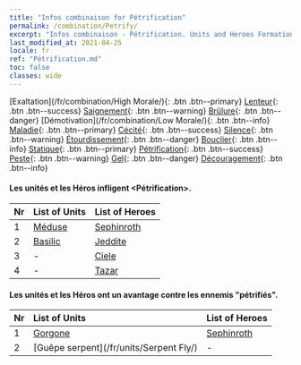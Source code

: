 ```yaml
---
title: "Infos combinaison for Pétrification"
permalink: /combination/Petrify/
excerpt: "Infos combinaison - Pétrification. Units and Heroes Formation."
last_modified_at: 2021-04-25
locale: fr
ref: "Pétrification.md"
toc: false
classes: wide
---
```


  [Exaltation](/fr/combination/High Morale/){: .btn .btn--primary} [Lenteur](/fr/combination/Slow/){: .btn .btn--success} [Saignement](/fr/combination/Bleeding/){: .btn .btn--warning} [Brûlure](/fr/combination/Burning/){: .btn .btn--danger} [Démotivation](/fr/combination/Low Morale/){: .btn .btn--info} [Maladie](/fr/combination/Disease/){: .btn .btn--primary} [Cécité](/fr/combination/Blind/){: .btn .btn--success} [Silence](/fr/combination/Silence/){: .btn .btn--warning} [Étourdissement](/fr/combination/Stun/){: .btn .btn--danger} [Bouclier](/fr/combination/Shield/){: .btn .btn--info} [Statique](/fr/combination/Static/){: .btn .btn--primary} [Pétrification](/fr/combination/Petrify/){: .btn .btn--success} [Peste](/fr/combination/Plague/){: .btn .btn--warning} [Gel](/fr/combination/Freeze/){: .btn .btn--danger} [Découragement](/fr/combination/Deterrence/){: .btn .btn--info} 


#### Les unités et les Héros infligent <Pétrification>.

  | Nr |  List of Units  | List of Heroes | 
  |:---|:----------------|:---------------| 
  | 1 | [Méduse](/fr/units/Medusa/) | [Sephinroth](/fr/heroes/Sephinroth/) |
  | 2 | [Basilic](/fr/units/Basilisk/) | [Jeddite](/fr/heroes/Jeddite/) |
  | 3 | - | [Ciele](/fr/heroes/Ciele/) |
  | 4 | - | [Tazar](/fr/heroes/Tazar/) |


#### Les unités et les Héros ont un avantage contre les ennemis \"pétrifiés\".

  | Nr |  List of Units  | List of Heroes | 
  |:---|:----------------|:---------------| 
  | 1 | [Gorgone](/fr/units/Gorgon/) | [Sephinroth](/fr/heroes/Sephinroth/) |
  | 2 | [Guêpe serpent](/fr/units/Serpent Fly/) | - |
